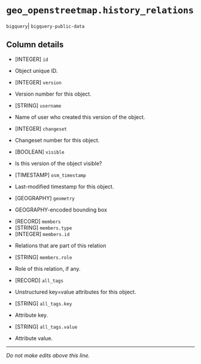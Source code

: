 # `geo_openstreetmap.history_relations`
`bigquery`| `bigquery-public-data`

## Column details
* [INTEGER]   `id`
 - Object unique ID.
* [INTEGER]   `version`
 - Version number for this object.
* [STRING]    `username`
 - Name of user who created this version of the object.
* [INTEGER]   `changeset`
 - Changeset number for this object.
* [BOOLEAN]   `visible`
 - Is this version of the object visible?
* [TIMESTAMP] `osm_timestamp`
 - Last-modified timestamp for this object.
* [GEOGRAPHY] `geometry`
 - GEOGRAPHY-encoded bounding box
* [RECORD]    `members`
* [STRING]    `members.type`
* [INTEGER]   `members.id`
 - Relations that are part of this relation
* [STRING]    `members.role`
 - Role of this relation, if any.
* [RECORD]    `all_tags`
 - Unstructured key=value attributes for this object.
* [STRING]    `all_tags.key`
 - Attribute key.
* [STRING]    `all_tags.value`
 - Attribute value.

-------------------------------------------------------------------------------
*Do not make edits above this line.*
